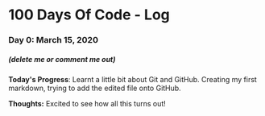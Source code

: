 # 100 Days Of Code - Log

### Day 0: March 15, 2020
##### (delete me or comment me out)

**Today's Progress**: Learnt a little bit about Git and GitHub. Creating my first markdown, trying to add the edited file onto GitHub.

**Thoughts:** Excited to see how all this turns out!